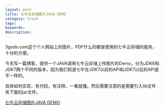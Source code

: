 ```yaml
---
layout: post
title: 七牛云存储图片JAVA DEMO
category: trash
tags: 
keywords: 
description: 
---
```


3gods.com这个个人网站上的图片，PDF什么的都是使用的七牛云存储的服务，十分的方便。

今天写一篇博客，提供一个JAVA调用七牛云存储上传图片的Demo，分为JDK6和JDK7两个不同的版本，因为我们知道七牛在JDK7以前的API和JDK7以后的API是不一样的。

具体如何实现，有代码，有注释，一看就懂。然后需要注意的是需要引入lib文件夹下面的jar文件。

[七牛云存储图片JAVA DEMO]( http://pan.baidu.com/s/1ge9uzvH  )

